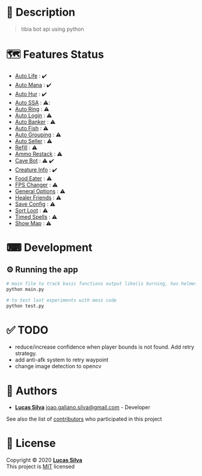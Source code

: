 # 📝 Description

> tibia bot api using python

# 🗺️ Features Status

- [Auto Life]() : :heavy_check_mark:
- [Auto Mana]() : :heavy_check_mark:
- [Auto Hur]() : :heavy_check_mark:
- [Auto SSA]() : :warning::
- [Auto Ring]() : :warning:
- [Auto Login]() : :warning:
- [Auto Banker]() : :warning:
- [Auto Fish]() : :warning:
- [Auto Grouping]() : :warning:
- [Auto Seller]() : :warning:
- [Refill]() : :warning:
- [Ammo Restack]() : :warning:
- [Cave Bot]() : :warning: :heavy_check_mark:
- [Creature Info]() : :heavy_check_mark:
- [Food Eater]() : :warning:
- [FPS Changer]() : :warning:
- [General Options]() : :warning:
- [Healer Friends]() : :warning:
- [Save Config]() : :warning:
- [Sort Loot]() : :warning:
- [Timed Spells]() : :warning:
- [Show Map]() : :warning:

# ⌨ Development

## ⚙ Running the app

```bash
# main file to track basic functions output like(is burning, has helmet equipped, etc)
python main.py

# to test last experiments with mess code
python test.py
```

# ✅ TODO

- reduce/increase confidence when player bounds is not found. Add retry strategy.
- add anti-afk system to retry waypoint
- change image detection to opencv

# 👷 Authors

- [**Lucas Silva**](https://github.com/lucasmonstro) joao.galiano.silva@gmail.com -
  Developer

See also the list of [contributors](../../graphs/contributors) who participated
in this project

# 📝 License

Copyright © 2020 [**Lucas Silva**](https://github.com/lucasmonstro)  
This project is [MIT](https://opensource.org/licenses/MIT) licensed
